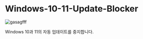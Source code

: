 # Windows-10-11-Update-Blocker
![gasagfff](https://user-images.githubusercontent.com/54929046/222927741-7d2f5e95-fd5f-489b-a002-34c34d2da1cf.png)

Windows 10과 11의 자동 업데이트를 중지합니다.
